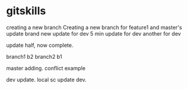 # gitskills
creating a new branch
Creating a new branch for feature1 and master's update
brand new update for dev
5 min update for dev
another for dev

update half, now complete.

branch1 b2
branch2
b1


master adding.
conflict example

dev update. local
sc update dev.
